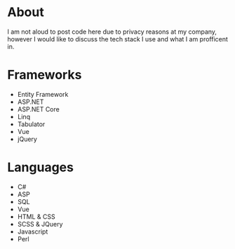 <h1>About</h1>
<p> I am not aloud to post code here due to privacy reasons at my company, however I would like to discuss the tech stack I use and what I am profficent in.</p>

<h1>Frameworks</h1>
<ul>
  <li>Entity Framework</li>
  <li>ASP.NET</li>
  <li>ASP.NET Core</li>
  <li>Linq</li>
  <li>Tabulator</li>
  <li>Vue</li>
  <li>jQuery</li>
</ul>

<h1>Languages</h1>
<ul>
  <li>C#</li>
  <li>ASP</li>
  <li>SQL</li>
  <li>Vue</li>
  <li>HTML & CSS</li>
  <li>SCSS & JQuery</li>
  <li>Javascript</li>
  <li>Perl</li>
</ul>
